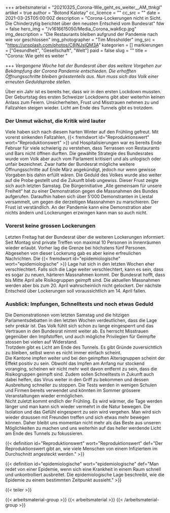 +++
arbeitsmaterial = "20210325_Corona-Wie_geht_es_weiter__AM_ttnkgl"
artikel = true
author = "Botond Kalotay"
cc_licence = ""
cc_src = ""
date = 2021-03-25T05:00:00Z
description = "Corona-Lockerungen nicht in Sicht. Die Chinderzytig berichtet über den neusten Entscheid vom Bundesrat"
fdw = false
hero_img = "/v1616615050/Media_Corona_wak6cp.jpg"
img_description = "Die Restaurants bleiben aufgrund der Pandemie nach wie vor geschlossen"
img_photographer = "Tim Mossholder"
img_src = "https://unsplash.com/photos/C8jNJslQM3A"
kategorien = []
markierungen = ["Gesundheit", "Gesellschaft", "Welt"]
paid = false
slug = ""
title = "Corona: Wie geht es weiter "

+++
_Vergangene Woche hat der Bundesrat über das weitere Vorgehen zur Bekämpfung der Corona Pandemie entschieden. Die erhofften Öffnungsschritte bleiben grösstenteils aus. Nun muss sich das Volk einer erneuten Geduldsprobe stellen._

Über ein Jahr ist es bereits her, dass wir in den ersten Lockdown mussten. Der Geburtstag des ersten Schweizer Lockdowns gibt aber weiterhin keinen Anlass zum Feiern. Unsicherheiten, Frust und Misstrauen nehmen zu und Fallzahlen steigen wieder. Licht am Ende des Tunnels gibt es trotzdem.

### Der Unmut wächst, die Kritik wird lauter

Viele haben sich nach diesem harten Winter auf den Frühling gefreut. Mit vorerst sinkenden Fallzahlen, {{< fremdwort id="Reproduktionswert" wort="Reproduktionswert" >}} und Hospitalisierungen war es bereits Ende Februar für viele schwierig zu verstehen, dass Terrassen von Restaurants und Bars nicht öffnen durften. Die gewählte Strategie des Bundesrates wurde vom Volk aber auch vom Parlament kritisiert und als unlogisch oder unfair bezeichnet. Zwar hatte der Bundesrat mögliche weitere Öffnungsschritte auf Ende März angekündigt, jedoch nur wenn gewisse Vorgaben bis dahin erfüllt wären. Die Geduld des Volkes wurde also weiter auf die Probe gestellt und die Zukunft blieb ungewiss. Dieser Frust zeigte sich auch letzten Samstag. Die Bürgerinitiative „Alle gemeinsam für unsere Freiheit“ hat zu einer Demonstration gegen die Massnahmen des Bundes aufgerufen. Daraufhin haben sich über 5‘000 Demonstranten in Liestal versammelt, um gegen die derzeitigen Massnahmen zu marschieren. Der Frust ist verständlich. An der Pandemie kann eine Demonstration aber nichts ändern und Lockerungen erzwingen kann man so auch nicht.

### Vorerst keine grossen Lockerungen

Letzten Freitag hat der Bundesrat über die weiteren Lockerungen informiert. Seit Montag sind private Treffen von maximal 10 Personen in Innenräumen wieder erlaubt. Vorher lag die Grenze bei höchstens fünf Personen. Abgesehen von dieser Lockerung gab es aber keine erfreulichen Nachrichten. Die {{< fremdwort id="epidemiologische" wort="epidemiologische" >}} Lage hat sich in den letzten Wochen eher verschlechtert. Falls sich die Lage weiter verschlechtert, kann es sein, dass es sogar zu neuen, härteren Massnahmen kommt. Der Bundesrat hofft, dass bis Mitte April alle Risikogruppen geimpft sind. Die aktuellen Massnahmen werden aber bis zum 20. April wahrscheinlich nicht gelockert. Der nächste Entscheid über Lockerungen soll voraussichtlich am 14. April fallen.

### Ausblick: Impfungen, Schnelltests und noch etwas Geduld

Die Demonstrationen vom letzten Samstag und die hitzigen Parlamentsdebatten in den letzten Wochen verdeutlichen, dass die Lage sehr prekär ist. Das Volk fühlt sich schon zu lange eingesperrt und das Vertrauen in den Bundesrat nimmt weiter ab. Es herrscht Misstrauen gegenüber den Impfstoffen, und auch mögliche Privilegien für Geimpfte stossen bei vielen auf Widerstand.  
Trotzdem gibt es Licht am Ende des Tunnels. Es gibt Gründe zuversichtlich zu bleiben, selbst wenn es nicht immer einfach scheint.  
Die Kantone impfen weiter und bei den geimpften Altersgruppen scheint der Effekt positiv zu sein. Obwohl das Impfen am Anfang nur stockend voranging, scheinen wir nicht mehr weit davon entfernt zu sein, dass die Risikogruppen geimpft sind. Zudem sollen Schnelltests in Zukunft auch dabei helfen, das Virus weiter in den Griff zu bekommen und dessen Ausbreitung schneller zu stoppen. Die Tests werden in wenigen Schulen und Firmen bereits verwendet und könnten im Sommer grössere Veranstaltungen wieder ermöglichen.  
Nicht zuletzt kommt endlich der Frühling. Es wird wärmer, die Tage werden länger und man kann sich wieder vermehrt in die Natur bewegen. Die Isolation und das Gefühl eingesperrt zu sein wird vergehen. Man wird sich wieder draussen mit Freunden treffen und sich etwas mehr bewegen können. Daher bleibt uns momentan nicht mehr als das Beste aus unseren Möglichkeiten zu machen und uns weiterhin auf das heller werdende Licht am Ende des Tunnels zu fokussieren.

{{< definition id="Reproduktionswert" wort="Reproduktionswert" def="Der Reproduktionswert gibt an, wie viele Menschen von einem Infiziertem im Durchschnitt angesteckt werden." >}}

{{< definition id="epidemiologische" wort="epidemiologische" def="Man redet von einer Epidemie, wenn sich eine Krankheit in einem Raum schnell und unkontrolliert ausbreitet. Die epidemiologische Lage beschreibt, wie die Epidemie zu einem bestimmten Zeitpunkt aussieht." >}}

{{< teiler >}}

{{< arbeitsmaterial-group >}}
{{< arbeitsmaterial >}}
{{< /arbeitsmaterial-group >}}
